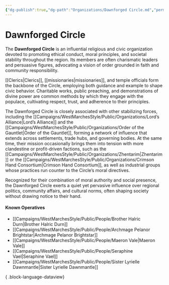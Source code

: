 ```yaml
---
{"dg-publish":true,"dg-path":"Organizations/Dawnforged Circle.md","permalink":"/organizations/dawnforged-circle/","tags":["religious","civic","sword-coast","organization","DawnforgedCircle"],"dgShowFileTree":true}
---
```


# **Dawnforged Circle**

The **Dawnforged Circle** is an influential religious and civic organization devoted to promoting ethical conduct, moral principles, and societal stability throughout the region. Its members are often charismatic leaders and persuasive figures, advocating a vision of order grounded in faith and community responsibility.

[[Clerics\|Clerics]], [[missionaries\|missionaries]], and temple officials form the backbone of the Circle, employing both guidance and example to shape civic behavior. Charitable works, public preaching, and demonstrations of divine power are common methods by which they engage with the populace, cultivating respect, trust, and adherence to their principles.  

The Dawnforged Circle is closely associated with other stabilizing forces, including the [[Campaigns/WestMarchesStyle/Public/Organizations/Lord’s Alliance\|Lord’s Alliance]] and the [[Campaigns/WestMarchesStyle/Public/Organizations/Order of the Gauntlet\|Order of the Gauntlet]], forming a network of influence that extends across settlements, trade hubs, and governing bodies. At the same time, their mission occasionally brings them into tension with more clandestine or profit-driven factions, such as the [[Campaigns/WestMarchesStyle/Public/Organizations/Zhentarim\|Zhentarim]] or the [[Campaigns/WestMarchesStyle/Public/Organizations/Crimson Hand Consortium\|Crimson Hand Consortium]], as well as industrial groups whose practices run counter to the Circle’s moral directives.

Recognized for their combination of moral authority and social presence, the Dawnforged Circle exerts a quiet yet pervasive influence over regional politics, community affairs, and cultural norms, often shaping society without drawing notice to their hand.

#### Known Operatives
- [[Campaigns/WestMarchesStyle/Public/People/Brother Halric Durn\|Brother Halric Durn]]
- [[Campaigns/WestMarchesStyle/Public/People/Archmage Pelanor Brightstar\|Archmage Pelanor Brightstar]]
- [[Campaigns/WestMarchesStyle/Public/People/Maeron Vale\|Maeron Vale]]
- [[Campaigns/WestMarchesStyle/Public/People/Seraphine Vael\|Seraphine Vael]]
- [[Campaigns/WestMarchesStyle/Public/People/Sister Lyrielle Dawnmantle\|Sister Lyrielle Dawnmantle]]

{ .block-language-dataview}